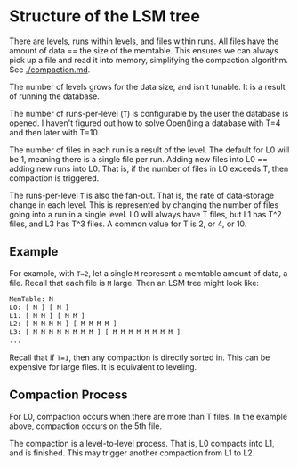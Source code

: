 # Structure of the LSM tree

There are levels, runs within levels, and files within runs. All files have the amount of data == the size of the memtable. This ensures we can always pick up a file and read it into memory, simplifying the compaction algorithm. See [./compaction.md](./compaction.md).

The number of levels grows for the data size, and isn't tunable. It is a result of running the database.

The number of runs-per-level (`T`) is configurable by the user the database is opened. I haven't figured out how to solve Open()ing a database with T=4 and then later with T=10.

The number of files in each run is a result of the level. The default for L0 will be 1, meaning there is a single file per run. Adding new files into L0 == adding new runs into L0. That is, if the number of files in L0 exceeds T, then compaction is triggered.

The runs-per-level `T` is also the fan-out. That is, the rate of data-storage change in each level. This is represented by changing the number of files going into a run in a single level. L0 will always have T files, but L1 has T^2 files, and L3 has T^3 files. A common value for T is 2, or 4, or 10.

## Example

For example, with `T=2`, let a single `M` represent a memtable amount of data, a file. Recall that each file is `M` large. Then an LSM tree might look like:

```txt
MemTable: M
L0: [ M ] [ M ]
L1: [ M M ] [ M M ]
L2: [ M M M M ] [ M M M M ]
L3: [ M M M M M M M M ] [ M M M M M M M M ]
...
```

Recall that if `T=1`, then any compaction is directly sorted in. This can be expensive for
large files. It is equivalent to leveling.

## Compaction Process

For L0, compaction occurs when there are more than T files. In the example above, compaction occurs on the 5th file.

The compaction is a level-to-level process. That is, L0 compacts into L1, and is finished. This may trigger another compaction from L1 to L2.
